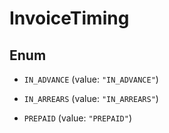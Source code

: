 

# InvoiceTiming

## Enum


* `IN_ADVANCE` (value: `"IN_ADVANCE"`)

* `IN_ARREARS` (value: `"IN_ARREARS"`)

* `PREPAID` (value: `"PREPAID"`)



